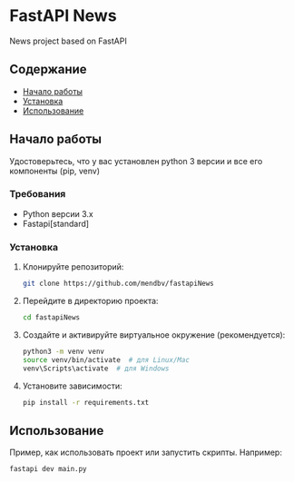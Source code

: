 # FastAPI News
News project based on FastAPI
## Содержание

- [Начало работы](#начало-работы)
- [Установка](#установка)
- [Использование](#использование)
  
## Начало работы

Удостоверьтесь, что у вас установлен python 3 версии и все его компоненты (pip, venv)

### Требования

- Python версии 3.x
- Fastapi[standard]

### Установка

1. Клонируйте репозиторий:
   ```bash
   git clone https://github.com/mendbv/fastapiNews
   ```
2. Перейдите в директорию проекта:
   ```bash
   cd fastapiNews
   ```
3. Создайте и активируйте виртуальное окружение (рекомендуется):
   ```bash
   python3 -m venv venv
   source venv/bin/activate  # для Linux/Mac
   venv\Scripts\activate  # для Windows
   ```
4. Установите зависимости:
   ```bash
   pip install -r requirements.txt
   ```

## Использование

Пример, как использовать проект или запустить скрипты. Например:

```bash
fastapi dev main.py
```
